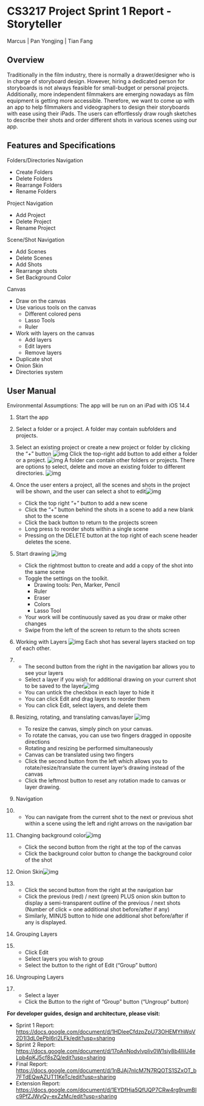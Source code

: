 # CS3217 Project Sprint 1 Report - Storyteller

Marcus | Pan Yongjing | Tian Fang

## Overview

Traditionally in the film industry, there is normally a drawer/designer who is in charge of storyboard design. However, hiring a dedicated person for storyboards is not always feasible for small-budget or personal projects. Additionally, more independent filmmakers are emerging nowadays as film equipment is getting more accessible. Therefore, we want to come up with an app to help filmmakers and videographers to design their storyboards with ease using their iPads. The users can effortlessly draw rough sketches to describe their shots and order different shots in various scenes using our app.

## Features and Specifications

Folders/Directories Navigation

- Create Folders
- Delete Folders
- Rearrange Folders
- Rename Folders

Project Navigation

- Add Project
- Delete Project
- Rename Project

Scene/Shot Navigation

- Add Scenes
- Delete Scenes
- Add Shots
- Rearrange shots
- Set Background Color

Canvas

- Draw on the canvas
- Use various tools on the canvas
  - Different colored pens
  - Lasso Tools
  - Ruler
- Work with layers on the canvas
  - Add layers
  - Edit layers
  - Remove layers
- Duplicate shot
- Onion Skin
- Directories system

## User Manual

Environmental Assumptions:  The app will be run on an iPad with iOS 14.4

1. Start the app
2. Select a folder or a project. A folder may contain subfolders and projects.
3. Select an existing project or create a new project or folder by clicking the “+” button
   ![img](https://lh5.googleusercontent.com/XLWDwfnEwmq-KXk6bIXUXid5nf5uQK3Y4j1oXrCl4T8bx-L_w0fhEllFX5NKkpZR4l4P7epq-WzeZlmuxN75m3zYMSJG88GdjNvD-XQ7KTq4eB05ttuzMbVKW3dNanml9pqBHn8G)
   Click the top-right add button to add either a folder or a project. ![img](https://lh6.googleusercontent.com/XQOx5PFJlaKVlWccqXM7MgCGuNlDqSaBmyUYo8KVGn0pBalwopcBDn81R4S1ewDAlv-UUO9yn4aieLYi8MEdT7yZLBWq9b1FHA9TwSQSO4TlrIj_o0kdoPEZywFO0JcHL7BxKM9y)
   A folder can contain other folders or projects. There are options to select, delete and move an existing folder to different directories. 
   ![img](https://lh5.googleusercontent.com/0govUMxlIAbZiVU_48GzbR2qHs2rd_FiJ7KkzxbCnsxoyQN1xTDM2YkGVhP49aVFMp2WVEuZyxbouG1qcprgCOmWcc6RJlc17OOGm8FvP_mDermcZxVJozfHArJPgWqYZpZwkeVq)

4. Once the user enters a project, all the scenes and shots in the project will be shown, and the user can select a shot to edit![img](https://lh3.googleusercontent.com/32xEebe-wy35kNOWDVFuqyp9ZR56PAEncKJmLGHQlI2w96WdXxo9FRx0bmmUrY2ley5hQVVxUWwbLzdxSVUovfVdZeXfmgsKiGcgxuBm5OxVdV2QW0B7wmX1bdN_MqNgnoxlYXDu)
   - Click the top right “+” button to add a new scene
   - Click the “+” button behind the shots in a scene to add a new blank shot to the scene
   - Click the back button to return to the projects screen
   - Long press to reorder shots within a single scene
   - Pressing on the DELETE button at the top right of each scene header deletes the scene. 
5. Start drawing
   ![img](https://lh4.googleusercontent.com/gtIJ8yoTuBgrN1krI96AXDp29SoP0A7TWB-H3lyzzt5khKLES8_Z9E-JWqU7M4c4byfKM5nFq_q7bxV9VHpOkN927r0bX21Iq7jfQoXfxKgmdehV6XegiYOpKYt0klNQrmPMmu_9)
   - Click the rightmost button to create and add a copy of the shot into the same scene
   - Toggle the settings on the toolkit.
     - Drawing tools: Pen, Marker, Pencil
     - Ruler
     - Eraser
     - Colors
     - Lasso Tool
   - Your work will be continuously saved as you draw or make other changes
   - Swipe from the left of the screen to return to the shots screen
6. Working with Layers
   ![img](https://lh6.googleusercontent.com/VpO4ZlhP6ukpo-O3uS8ZVrmI6PcNxrzhXdgIOx6d7FRm5Pt6V4YXl8TiiMveoRzaKyPQTf5EizT0Da_64YQCwfV99aOr9cvBZGMFoJKXjHzEqio4JBZYbSd5OU1r6VGlaDPJ6k_L)
   Each shot has several layers stacked on top of each other.
7. - The second button from the right in the navigation bar allows you to see your layers
   - Select a layer if you wish for additional drawing on your current shot to be saved to the layer![img](https://lh5.googleusercontent.com/vOzvG7H9NclOsPnvms2jnoQzFc-8x2DrwrqnORjG-jY_-3FcYZWMuc63M2I2Pg7yEMIeo6Ks85cSqj1OrSZLejHZmsBUR1FaCs14a_T1TC0Q84ttzGTKd0wdaiz9cXTBfW5aD9Us)
   - You can untick the checkbox in each layer to hide it
   - You can click Edit and drag layers to reorder them
   - You can click Edit, select layers, and delete them
8. Resizing, rotating, and translating canvas/layer
   ![img](https://lh5.googleusercontent.com/KgWxvocWzAPzBHfDmkkJG1vWeGq9stdkT4WgNqThRmzsR-2KjMU86qDENKekgXlgLk1ua2nmw_GKsWPj_piCACXJU-QQiQjpCy1Sq2iHHwaS7g4t8UIjs1rNXLhgBCKbNl3I16L5)
   - To resize the canvas, simply pinch on your canvas.
   - To rotate the canvas, you can use two fingers dragged in opposite directions
   - Rotating and resizing be performed simultaneously
   - Canvas can be translated using two fingers
   - Click the second button from the left which allows you to rotate/resize/translate the current layer’s drawing instead of the canvas
   - Click the leftmost button to reset any rotation made to canvas or layer drawing.
9. Navigation
10. - You can navigate from the current shot to the next or previous shot within a scene using the left and right arrows on the navigation bar
11. Changing background color![img](https://lh4.googleusercontent.com/C_owBhp4F1v6XhGb8k4q2gqvleYIaabx6dXilfEaCPxYdMzjI2hxcnHgyD3vyh30F77pXnoS2oTAOEvBDQbsiA7HNTMuHgoc0-QrBBLKswK5_sb9nYVRnefzq5s393An7Df1G1Tu)
    - Click the second button from the right at the top of the canvas
    - Click the background color button to change the background color of the shot
12. Onion Skin![img](https://lh6.googleusercontent.com/h7y4qrb5WpOKdeUvzY5Ex7ab9YHXXJEjeoxjUqXPyVKa8aQ6iH5jdQ4wTquIdKBFrOx6_e9IyJrDALmGLjjeCFDUdIPIe6TXpQ7WQAf2RmQfh3wLjx5QZi-8bapykdl7vJXxbFL9)
13. - Click the second button from the right at the navigation bar
    - Click the previous (red) / next (green) PLUS onion skin button to display a semi-transparent outline of the previous / next shots (Number of click = one additional shot before/after if any)
    - Similarly, MINUS button to hide one additional shot before/after if any is displayed.
14. Grouping Layers
15. - Click Edit
    - Select layers you wish to group
    - Select the button to the right of Edit (“Group” button)
16. Ungrouping Layers
17. - Select a layer
    - Click the Button to the right of “Group” button (“Ungroup” button)



**For developer guides, design and architecture, please visit:**

- Sprint 1 Report: https://docs.google.com/document/d/1HDleeCfdzpZpU73OHEMYhWqV2D1I3dL0ePbI6ri2LFk/edit?usp=sharing
- Sprint 2 Report: https://docs.google.com/document/d/17oAnNodvlvpIiv0W1siy8b4lliU4eLpb4pKJ5cf8sZQ/edit?usp=sharing
- Final Report: https://docs.google.com/document/d/1nBJAj7nIcM7N7RQOTS1SZxOT_b7FTdEQwAZUT11KeTc/edit?usp=sharing
- Extension Report: https://docs.google.com/document/d/1EYDfHja5QfUQP7CRw4rg9rumBIc9PfZJWvQy-exZzMc/edit?usp=sharing